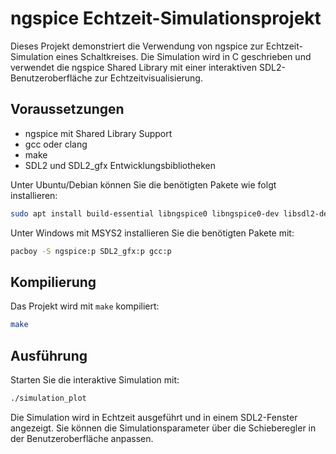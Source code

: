 # ngspice Echtzeit-Simulationsprojekt

Dieses Projekt demonstriert die Verwendung von ngspice zur Echtzeit-Simulation eines Schaltkreises. Die Simulation wird in C geschrieben und verwendet die ngspice Shared Library mit einer interaktiven SDL2-Benutzeroberfläche zur Echtzeitvisualisierung.

## Voraussetzungen

- ngspice mit Shared Library Support
- gcc oder clang
- make
- SDL2 und SDL2_gfx Entwicklungsbibliotheken

Unter Ubuntu/Debian können Sie die benötigten Pakete wie folgt installieren:
```bash
sudo apt install build-essential libngspice0 libngspice0-dev libsdl2-dev libsdl2-gfx-dev
```

Unter Windows mit MSYS2 installieren Sie die benötigten Pakete mit:
```bash
pacboy -S ngspice:p SDL2_gfx:p gcc:p
```

## Kompilierung

Das Projekt wird mit `make` kompiliert:

```bash
make
```

## Ausführung

Starten Sie die interaktive Simulation mit:

```bash
./simulation_plot
```

Die Simulation wird in Echtzeit ausgeführt und in einem SDL2-Fenster angezeigt. Sie können die Simulationsparameter über die Schieberegler in der Benutzeroberfläche anpassen.
